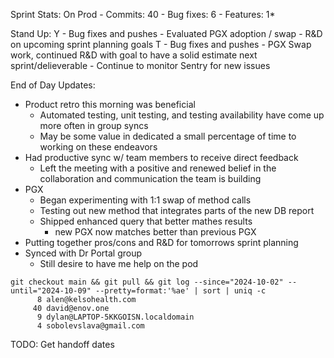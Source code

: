 Sprint Stats:
	On Prod
	- Commits: 40
	- Bug fixes: 6
	- Features: 1*

Stand Up:
Y
	- Bug fixes and pushes
	- Evaluated PGX adoption / swap
	- R&D on upcoming sprint planning goals
T
	- Bug fixes and pushes
	- PGX Swap work, continued R&D with goal to have a solid estimate next sprint/delieverable
	- Continue to monitor Sentry for new issues
	
End of Day Updates:
- Product retro this morning was beneficial
	- Automated testing, unit testing, and testing availability have come up more often in group syncs
	- May be some value in dedicated a small percentage of time to working on these endeavors
- Had productive sync w/ team members to receive direct feedback
	- Left the meeting with a positive and renewed belief in the collaboration and communication the team is building
- PGX
	- Began experimenting with 1:1 swap of method calls
	- Testing out new method that integrates parts of the new DB report
	- Shipped enhanced query that better mathes results
		- new PGX now matches better than previous PGX
- Putting together pros/cons and R&D for tomorrows sprint planning
- Synced with Dr Portal group
	- Still desire to have me help on the pod
	


```shell
git checkout main && git pull && git log --since="2024-10-02" --until="2024-10-09" --pretty=format:'%ae' | sort | uniq -c
      8 alen@kelsohealth.com
     40 david@enov.one
      9 dylan@LAPTOP-5KKGOISN.localdomain
      4 sobolevslava@gmail.com
```


TODO: Get handoff dates